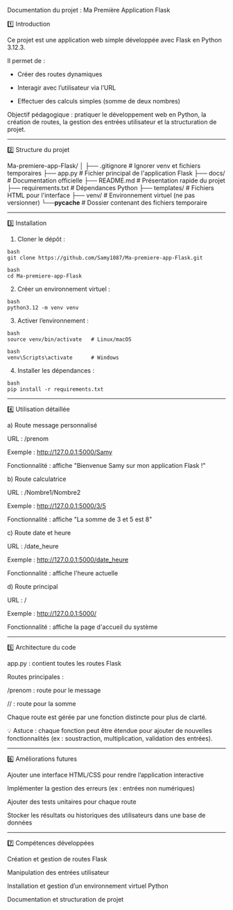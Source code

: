 Documentation du projet : Ma Première Application Flask

1️⃣ Introduction

Ce projet est une application web simple développée avec Flask en Python 3.12.3.

Il permet de :

- Créer des routes dynamiques

- Interagir avec l’utilisateur via l’URL

- Effectuer des calculs simples (somme de deux nombres)


Objectif pédagogique : pratiquer le développement web en Python, la création de routes, la gestion des entrées utilisateur et la structuration de projet.


---

2️⃣ Structure du projet

Ma-premiere-app-Flask/
│
├── .gitignore              # Ignorer venv et fichiers temporaires
├── app.py                  # Fichier principal de l'application Flask
├── docs/                   # Documentation officielle
├── README.md               # Présentation rapide du projet
├── requirements.txt        # Dépendances Python
├── templates/              # Fichiers HTML pour l'interface
├── venv/                   # Environnement virtuel (ne pas versionner)
└──__pycache__              # Dossier contenant des fichiers temporaire 


---

3️⃣ Installation

1. Cloner le dépôt :
```
bash
git clone https://github.com/Samy1087/Ma-premiere-app-Flask.git
```
```
bash
cd Ma-premiere-app-Flask
```

2. Créer un environnement virtuel :
```
bash
python3.12 -m venv venv
```

3. Activer l’environnement :
```
bash
source venv/bin/activate   # Linux/macOS
```
```
bash
venv\Scripts\activate      # Windows
```

4. Installer les dépendances :
```
bash
pip install -r requirements.txt
```
---

4️⃣ Utilisation détaillée

a) Route message personnalisé

URL : /prenom

Exemple : http://127.0.0.1:5000/Samy

Fonctionnalité : affiche "Bienvenue Samy sur mon application Flask !"


b) Route calculatrice

URL : /Nombre1/Nombre2

Exemple : http://127.0.0.1:5000/3/5

Fonctionnalité : affiche "La somme de 3 et 5 est 8"

c) Route date et heure

URL : /date_heure

Exemple : http://127.0.0.1:5000/date_heure

Fonctionnalité : affiche l'heure actuelle

d) Route principal

URL : /

Exemple : http://127.0.0.1:5000/

Fonctionnalité : affiche la page d'accueil du système 

---

5️⃣ Architecture du code

app.py : contient toutes les routes Flask

Routes principales :

/prenom : route pour le message 

/<nombre1>/<nombre2> : route pour la somme


Chaque route est gérée par une fonction distincte pour plus de clarté.


💡 Astuce : chaque fonction peut être étendue pour ajouter de nouvelles fonctionnalités (ex : soustraction, multiplication, validation des entrées).


---

6️⃣ Améliorations futures

Ajouter une interface HTML/CSS pour rendre l’application interactive

Implémenter la gestion des erreurs (ex : entrées non numériques)

Ajouter des tests unitaires pour chaque route

Stocker les résultats ou historiques des utilisateurs dans une base de données



---

7️⃣ Compétences développées

Création et gestion de routes Flask

Manipulation des entrées utilisateur

Installation et gestion d’un environnement virtuel Python

Documentation et structuration de projet




